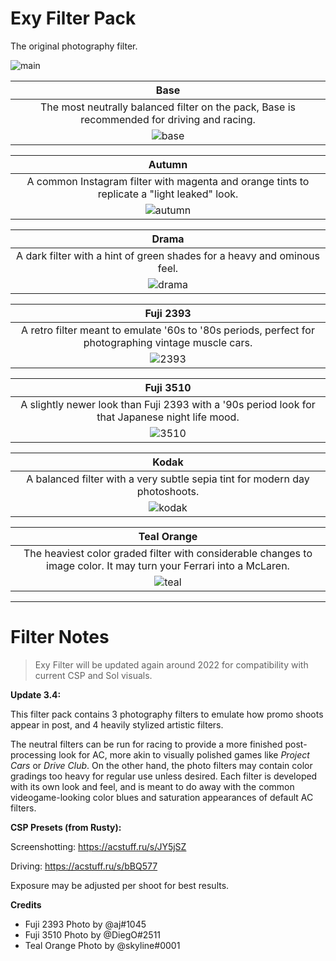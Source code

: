 # Exy Filter Pack
The original photography filter.

![main](https://user-images.githubusercontent.com/90503800/138021725-75e254d5-0b75-4e3a-82b7-70d72a25e3a1.png)

| Base |
|:---:|
| The most neutrally balanced filter on the pack, Base is recommended for driving and racing. |
| ![base](https://user-images.githubusercontent.com/90503800/138021713-e083ffb3-7ecc-4c36-852e-f000e3afacf6.png) |

| Autumn |
|:---:|
| A common Instagram filter with magenta and orange tints to replicate a "light leaked" look. |
| ![autumn](https://user-images.githubusercontent.com/90503800/138021712-7dc4798b-7a32-4d1e-b2de-9d1740269de0.png) |

| Drama |
|:---:|
| A dark filter with a hint of green shades for a heavy and ominous feel. |
| ![drama](https://user-images.githubusercontent.com/90503800/138021716-e89471d6-d9b2-48f8-8994-c1191811087c.png) |

| Fuji 2393 |
|:---:|
| A retro filter meant to emulate '60s to '80s periods, perfect for photographing vintage muscle cars. |
| ![2393](https://user-images.githubusercontent.com/90503800/138021734-1eb0383e-86c9-4037-90a7-1905730a9c1f.png) |

| Fuji 3510 |
|:---:|
| A slightly newer look than Fuji 2393 with a '90s period look for that Japanese night life mood. |
| ![3510](https://user-images.githubusercontent.com/90503800/138021708-11ac3087-1c46-4534-809c-bbc849f1db30.png) |

| Kodak |
|:---:|
| A balanced filter with a very subtle sepia tint for modern day photoshoots. |
| ![kodak](https://user-images.githubusercontent.com/90503800/138021718-6f853313-7831-4ae6-a1f1-c822cc40a891.png) |

| Teal Orange |
|:---:|
| The heaviest color graded filter with considerable changes to image color. It may turn your Ferrari into a McLaren. |
| ![teal](https://user-images.githubusercontent.com/90503800/138021730-f863685f-fdab-4a46-bdea-5de1da19126c.png) |

___
# Filter Notes
> Exy Filter will be updated again around 2022 for compatibility with current CSP and Sol visuals.

**Update 3.4:**

This filter pack contains 3 photography filters to emulate how promo shoots appear in post, and 4 heavily stylized artistic filters.

The neutral filters can be run for racing to provide a more finished post-processing look for AC, more akin to visually polished games like *Project Cars* or *Drive Club*. On the other hand, the photo filters may contain color gradings too heavy for regular use unless desired. Each filter is developed with its own look and feel, and is meant to do away with the common videogame-looking color blues and saturation appearances of default AC filters.

**CSP Presets (from Rusty):**

Screenshotting: https://acstuff.ru/s/JY5jSZ

Driving: https://acstuff.ru/s/bBQ577

Exposure may be adjusted per shoot for best results.

**Credits**
* Fuji 2393 Photo by @aj#1045
* Fuji 3510 Photo by @DiegO#2511
* Teal Orange Photo by @skyline#0001